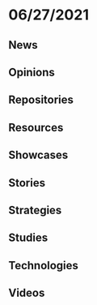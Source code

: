 # 06/27/2021

## News


## Opinions


## Repositories


## Resources


## Showcases


## Stories


## Strategies


## Studies


## Technologies


## Videos

